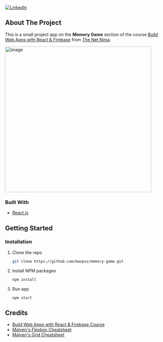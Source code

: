 [![LinkedIn][linkedin-shield]][linkedin-url]

<!-- ABOUT THE PROJECT -->
## About The Project

This is a small project app on the **Memory Game** section of the course [Build Web Apps with React & Firebase](https://www.udemy.com/course/build-web-apps-with-react-firebase/) from [The Net Ninja](https://netninja.dev/).

<img width="480" alt="image" src="https://user-images.githubusercontent.com/12741431/177180240-49f90523-cae7-421f-ab7b-b240d91faf6f.png">


### Built With

* [React.js](https://reactjs.org/)

<!-- GETTING STARTED -->
## Getting Started

### Installation
1. Clone the repo
   ```sh
   git clone https://github.com/maxpsz/memory-game.git
   ```
2. Install NPM packages
   ```sh
   npm install
   ```
3. Run app
   ```sh
   npm start
   ```
## Credits

* [Build Web Apps with React & Firebase Course](https://www.udemy.com/course/build-web-apps-with-react-firebase/)
* [Malven's Flexbox Cheatsheet](https://flexbox.malven.co/)
* [Malven's Grid Cheatsheet](https://grid.malven.co/)

[linkedin-shield]: https://img.shields.io/badge/-LinkedIn-black.svg?style=for-the-badge&logo=linkedin&colorB=555
[linkedin-url]: https://linkedin.com/in/maxipeszano
